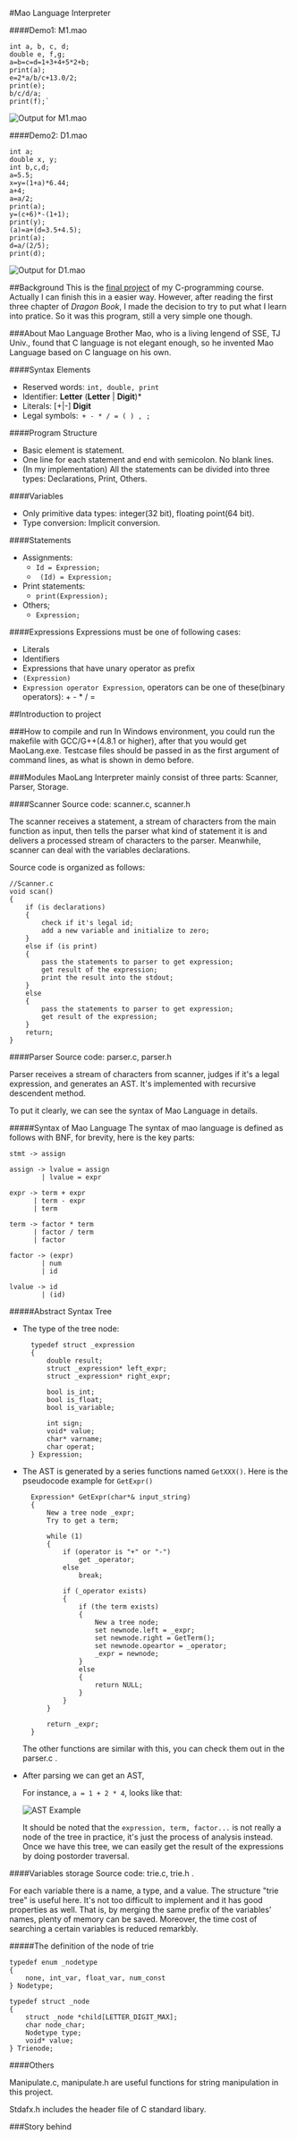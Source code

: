 #Mao Language Interpreter

####Demo1:
M1.mao

	int a, b, c, d;
	double e, f,g;
	a=b=c=d=1+3+4+5*2+b;
	print(a);
	e=2*a/b/c+13.0/2;
	print(e);
	b/c/d/a;
	print(f);`

![Output for M1.mao](Img/01.JPG)

####Demo2:
D1.mao

	int a;
	double x, y;
	int b,c,d;
	a=5.5;
	x=y=(1+a)*6.44;
	a+4;
	a=a/2;
	print(a);
	y=(c+6)*-(1+1);
	print(y);
	(a)=a+(d=3.5+4.5);
	print(a);
	d=a/(2/5);
	print(d);	

![Output for D1.mao](Img/02.JPG)

##Background
This is the [final project](Requirements.pdf) of my C-programming course. Actually I can finish this in a easier way. However, after reading the first three chapter of *Dragon Book*, I made the decision to try to put what I learn into pratice. So it was this program, still a very simple one though.

###About Mao Language
Brother Mao, who is a living lengend of SSE, TJ Univ., found that C language is not elegant enough, so he invented Mao Language based on C language on his own.

####Syntax Elements
- Reserved words: `int, double, print`
- Identifier: **Letter** (**Letter** | **Digit**)* 
- Literals: [+|-] **Digit** 
- Legal symbols:` + - * / = ( ) , ;`

####Program Structure
- Basic element is statement.
- One line for each statement and end with semicolon. No blank lines.
- (In my implementation) All the statements can be divided into three types: Declarations, Print, Others.

####Variables
- Only primitive data types: integer(32 bit), floating point(64 bit).
- Type conversion: Implicit conversion.

####Statements
- Assignments: 
	- `Id = Expression;`
	- ` (Id) = Expression;`
- Print statements: 
	- `print(Expression);`
- Others;
	- `Expression;`

####Expressions
Expressions must be one of following cases: 

- Literals
- Identifiers
- Expressions that have unary operator as prefix
- `(Expression)`
- `Expression operator Expression`, operators can be one of these(binary operators): + - * / =

##Introduction to project

###How to compile and run
In Windows environment, you could run the makefile with GCC/G++(4.8.1 or higher), after that you would get MaoLang.exe. Testcase files should be passed in as the first argument of command lines, as what is shown in demo before.

###Modules
MaoLang Interpreter mainly consist of three parts: Scanner, Parser, Storage.

####Scanner
Source code: scanner.c, scanner.h

The scanner receives a statement, a stream of characters from the main function as input, then tells the parser what kind of statement it is and delivers a processed stream of characters to the parser. Meanwhile, scanner can deal with the variables declarations.

Source code is organized as follows:

	//Scanner.c
	void scan()
	{
		if (is declarations)
		{
			check if it's legal id;
			add a new variable and initialize to zero;
		}
		else if (is print)
		{
			pass the statements to parser to get expression;
			get result of the expression;
			print the result into the stdout;
		}
		else
		{
			pass the statements to parser to get expression;
			get result of the expression;
		}
		return;
	}

####Parser
Source code: parser.c, parser.h

Parser receives a stream of characters from scanner, judges if it's a legal expression, and generates an AST. It's implemented with recursive descendent method.

To put it clearly, we can see the syntax of Mao Language in details.

#####Syntax of Mao Language
The syntax of mao language is defined as follows with BNF, for brevity, here is  the key parts:

	stmt -> assign
	
	assign -> lvalue = assign
			| lvalue = expr
	
	expr -> term + expr
		  | term - expr
		  | term

	term -> factor * term
		  | factor / term
		  | factor

	factor -> (expr)
			| num
			| id

	lvalue -> id
			| (id)


#####Abstract Syntax Tree

- The type of the tree node:

		typedef struct _expression
		{
			double result;
			struct _expression* left_expr;
			struct _expression* right_expr;
	
			bool is_int;
			bool is_float;
			bool is_variable;

			int sign;
			void* value;
			char* varname;
			char operat;
		} Expression;

- The AST is generated by a series functions named `GetXXX()`. Here is the   pseudocode example for `GetExpr()`

		Expression* GetExpr(char*& input_string)
		{
			New a tree node _expr;
			Try to get a term;
			
			while (1)
			{
				if (operator is "+" or "-")
					get _operator;
				else
					break;

				if (_operator exists)
				{
					if (the term exists)
					{
						New a tree node;
						set newnode.left = _expr;
						set newnode.right = GetTerm();
						set newnode.opeartor = _operator;
						_expr = newnode;
					}
					else
					{
						return NULL;
					}
				}
			}
			
			return _expr;
		}

	
	The other functions are similar with this, you can check them out in the parser.c .

- After parsing we can get an AST,

	For instance, `a = 1 + 2 * 4`, looks like that:

	![AST Example](Img/AST.JPG)
	
	It should be noted that the `expression, term, factor...` is not really a node of the tree in practice, it's just the process of analysis instead. Once we have this tree, we can easily get the result of the expressions by doing postorder traversal.


####Variables storage
Source code: trie.c, trie.h .

For each variable there is a name, a type, and a value. The structure "trie tree" is useful here. It's not too difficult to implement and it has good properties as well. That is, by merging the same prefix of the variables' names, plenty of memory can be saved. Moreover, the time cost of searching a certain variables is reduced remarkbly. 

#####The definition of the node of trie

	typedef enum _nodetype
	{
		none, int_var, float_var, num_const
	} Nodetype;

	typedef struct _node
	{
		struct _node *child[LETTER_DIGIT_MAX];
		char node_char;
		Nodetype type;
		void* value;
	} Trienode;


####Others

Manipulate.c, manipulate.h are useful functions for string manipulation in this project.

Stdafx.h includes the header file of C standard libary.


###Story behind

 
